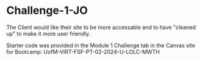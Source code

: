 # Challenge-1-JO
The Client would like their site to be more accessable and to have "cleaned up" to make it more user friendly. 

Starter code was provided in the Module 1 Challenge tab in the Canvas site for Bootcamp: UofM-VIRT-FSF-PT-02-2024-U-LOLC-MWTH